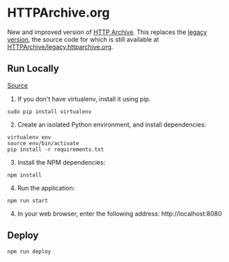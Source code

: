 # HTTPArchive.org
New and improved version of [HTTP Archive](https://httparchive.org). This replaces the [legacy version](https://legacy.httparchive.org), the source code for which is still available at [HTTPArchive/legacy.httparchive.org](https://github.com/HTTPArchive/legacy.httparchive.org).

## Run Locally

[Source](https://cloud.google.com/appengine/docs/flexible/python/quickstart)

1. If you don't have virtualenv, install it using pip.

```
sudo pip install virtualenv
```

2. Create an isolated Python environment, and install dependencies:

```
virtualenv env
source env/bin/activate
pip install -r requirements.txt
```

3. Install the NPM dependencies:

```
npm install
```

4. Run the application:

```
npm run start
```

4. In your web browser, enter the following address: http://localhost:8080

## Deploy

```
npm run deploy
```
